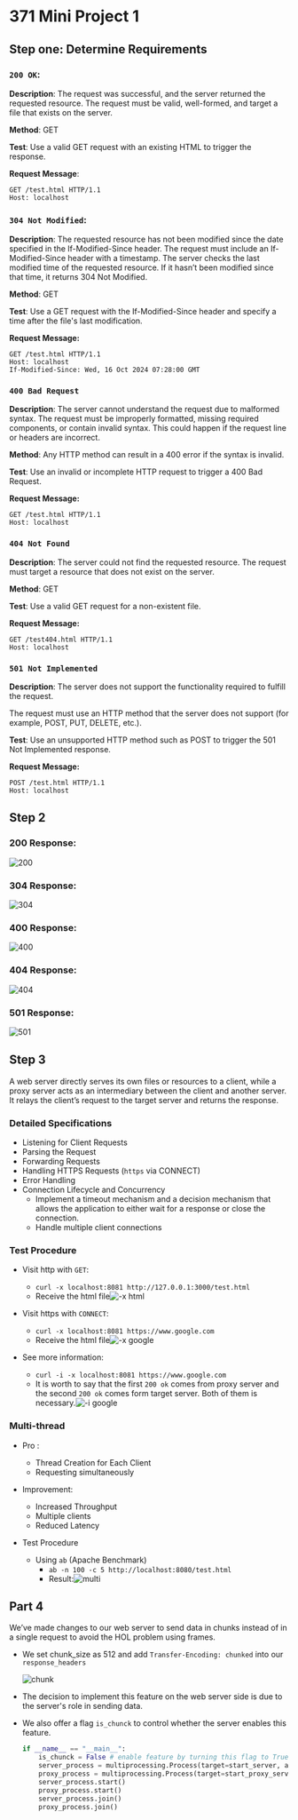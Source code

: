 # 371 Mini Project 1

## **Step one: Determine Requirements**

### `200 OK`:

**Description**: The request was successful, and the server returned the requested resource. The request must be valid, well-formed, and target a file that exists on the server.

**Method**: GET

**Test**: Use a valid GET request with an existing HTML to trigger the response.

**Request Message**:

``` http
GET /test.html HTTP/1.1
Host: localhost
```



### `304 Not Modified`:

**Description**: The requested resource has not been modified since the date specified in the If-Modified-Since header. The request must include an If-Modified-Since header with a timestamp. The server checks the last modified time of the requested resource. If it hasn’t been modified since that time, it returns 304 Not Modified.

**Method**: GET

**Test**: Use a GET request with the If-Modified-Since header and specify a time after the file's last modification.

**Request Message:**

```http
GET /test.html HTTP/1.1
Host: localhost
If-Modified-Since: Wed, 16 Oct 2024 07:28:00 GMT
```















### `400 Bad Request`

**Description**: The server cannot understand the request due to malformed syntax. The request must be improperly formatted, missing required components, or contain invalid syntax. This could happen if the request line or headers are incorrect.

**Method**: Any HTTP method can result in a 400 error if the syntax is invalid.

**Test**: Use an invalid or incomplete HTTP request to trigger a 400 Bad Request.

**Request Message:**

```http
GET /test.html HTTP/1.1
Host: localhost
```

 

### `404 Not Found`

**Description**: The server could not find the requested resource. The request must target a resource that does not exist on the server.

**Method**: GET

**Test**: Use a valid GET request for a non-existent file.

**Request Message:**

``` http
GET /test404.html HTTP/1.1
Host: localhost
```



### `501 Not Implemented`

**Description**: The server does not support the functionality required to fulfill the request.

The request must use an HTTP method that the server does not support (for example, POST, PUT, DELETE, etc.).

**Test**: Use an unsupported HTTP method such as POST to trigger the 501 Not Implemented response.

**Request Message:**

``` http
POST /test.html HTTP/1.1
Host: localhost
```





## Step 2

### 200 Response:

![200](./src/1.png)

### 304 Response:

![304](./src/2.png)

### 400 Response:

![400](./src/3.png)

### 404 Response:

![404](./src/4.png)

### 501 Response:

![501](./src/5.png)



## Step 3

A web server directly serves its own files or resources to a client, while a proxy server acts as an intermediary between the client and another server. It relays the client’s request to the target server and returns the response.

### Detailed Specifications

* Listening for Client Requests
* Parsing the Request
* Forwarding Requests
* Handling HTTPS Requests (`https` via CONNECT)
* Error Handling
* Connection Lifecycle and Concurrency
  * Implement a timeout mechanism and a decision mechanism that allows the application to either wait for a response or close the connection.
  * Handle multiple client connections



### Test Procedure

* Visit http with `GET`:
  * `curl -x localhost:8081 http://127.0.0.1:3000/test.html  `
  * Receive the html file![-x html](./src/7.png)
  
  
  
* Visit https with `CONNECT`:
  
  * `curl -x localhost:8081 https://www.google.com `
  * Receive the html file![-x google](./src/6.png)
  
* See more information:
  * `curl -i -x localhost:8081 https://www.google.com`
  * It is worth to say that the first `200 ok` comes from proxy server and the second `200 ok` comes form target server. Both of them is necessary.![-i google](./src/8.png)

### Multi-thread

* Pro :
  * Thread Creation for Each Client
  * Requesting simultaneously

* Improvement:
  * Increased Throughput
  * Multiple clients
  * Reduced Latency
* Test Procedure
  * Using `ab` (Apache Benchmark)
    * `ab -n 100 -c 5 http://localhost:8080/test.html`
    * Result:![multi](./src/9.png)

## Part 4

We’ve made changes to our web server to send data in chunks instead of in a single request to avoid the HOL problem using frames.

* We set chunk_size as 512 and add `Transfer-Encoding: chunked` into our `response_headers`

  ![chunk](./src/10.png)

* The decision to implement this feature on the web server side is due to the server's role in sending data.

* We also offer a flag `is_chunck` to control whether the server enables this feature.

  ```python
  if __name__ == "__main__":
      is_chunck = False # enable feature by turning this flag to True
      server_process = multiprocessing.Process(target=start_server, args=('localhost', 8080, is_chunck))
      proxy_process = multiprocessing.Process(target=start_proxy_server, args=('localhost', 8081))
      server_process.start()
      proxy_process.start()  
      server_process.join()
      proxy_process.join()
  ```

